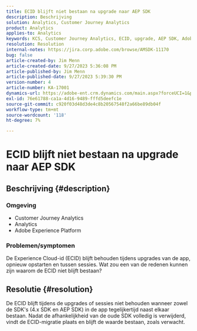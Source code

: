 ```yaml
---
title: ECID blijft niet bestaan na upgrade naar AEP SDK
description: Beschrijving
solution: Analytics, Customer Journey Analytics
product: Analytics
applies-to: Analytics
keywords: KCS, Customer Journey Analytics, ECID, upgrade, AEP SDK, Adobe Experience Platform, Experience Cloud-id
resolution: Resolution
internal-notes: https://jira.corp.adobe.com/browse/AMSDK-11170
bug: false
article-created-by: Jim Menn
article-created-date: 9/27/2023 5:36:08 PM
article-published-by: Jim Menn
article-published-date: 9/27/2023 5:39:30 PM
version-number: 4
article-number: KA-17001
dynamics-url: https://adobe-ent.crm.dynamics.com/main.aspx?forceUCI=1&pagetype=entityrecord&etn=knowledgearticle&id=e48bd550-5c5d-ee11-be6f-6045bd006268
exl-id: 76e61788-ca1a-4d16-9489-fffd5deefc1e
source-git-commit: c920f03d48d3de4c8b20567548f2a66be89db04f
workflow-type: tm+mt
source-wordcount: '118'
ht-degree: 7%

---
```


# ECID blijft niet bestaan na upgrade naar AEP SDK

## Beschrijving {#description}


### <b>Omgeving</b>

- Customer Journey Analytics
- Analytics
- Adobe Experience Platform




### <b>Problemen/symptomen</b>

De Experience Cloud-id (ECID) blijft behouden tijdens upgrades van de app, opnieuw opstarten en tussen sessies. Wat zou een van de redenen kunnen zijn waarom de ECID niet blijft bestaan?


## Resolutie {#resolution}


De ECID blijft tijdens de upgrades of sessies niet behouden wanneer zowel de SDK&#39;s (4.x SDK en AEP SDK) in de app tegelijkertijd naast elkaar bestaan. Nadat de afhankelijkheid van de oude SDK volledig is verwijderd, vindt de ECID-migratie plaats en blijft de waarde bestaan, zoals verwacht.
